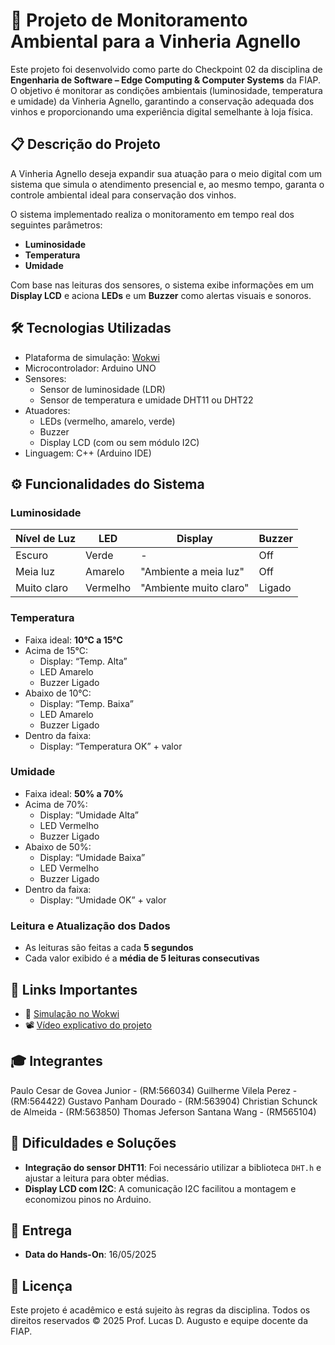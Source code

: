 # 🍷 Projeto de Monitoramento Ambiental para a Vinheria Agnello

Este projeto foi desenvolvido como parte do Checkpoint 02 da disciplina de **Engenharia de Software – Edge Computing & Computer Systems** da FIAP. O objetivo é monitorar as condições ambientais (luminosidade, temperatura e umidade) da Vinheria Agnello, garantindo a conservação adequada dos vinhos e proporcionando uma experiência digital semelhante à loja física.

## 📋 Descrição do Projeto

A Vinheria Agnello deseja expandir sua atuação para o meio digital com um sistema que simula o atendimento presencial e, ao mesmo tempo, garanta o controle ambiental ideal para conservação dos vinhos.

O sistema implementado realiza o monitoramento em tempo real dos seguintes parâmetros:

- **Luminosidade**
- **Temperatura**
- **Umidade**

Com base nas leituras dos sensores, o sistema exibe informações em um **Display LCD** e aciona **LEDs** e um **Buzzer** como alertas visuais e sonoros.

## 🛠️ Tecnologias Utilizadas

- Plataforma de simulação: [Wokwi](https://wokwi.com/)
- Microcontrolador: Arduino UNO
- Sensores:
  - Sensor de luminosidade (LDR)
  - Sensor de temperatura e umidade DHT11 ou DHT22
- Atuadores:
  - LEDs (vermelho, amarelo, verde)
  - Buzzer
  - Display LCD (com ou sem módulo I2C)
- Linguagem: C++ (Arduino IDE)

## ⚙️ Funcionalidades do Sistema

### Luminosidade

| Nível de Luz      | LED         | Display                | Buzzer |
|-------------------|-------------|-------------------------|--------|
| Escuro            | Verde       | -                       | Off    |
| Meia luz          | Amarelo     | "Ambiente a meia luz"  | Off    |
| Muito claro       | Vermelho    | "Ambiente muito claro" | Ligado |

### Temperatura

- Faixa ideal: **10°C a 15°C**
- Acima de 15°C:
  - Display: “Temp. Alta”
  - LED Amarelo
  - Buzzer Ligado
- Abaixo de 10°C:
  - Display: “Temp. Baixa”
  - LED Amarelo
  - Buzzer Ligado
- Dentro da faixa:
  - Display: “Temperatura OK” + valor

### Umidade

- Faixa ideal: **50% a 70%**
- Acima de 70%:
  - Display: “Umidade Alta”
  - LED Vermelho
  - Buzzer Ligado
- Abaixo de 50%:
  - Display: “Umidade Baixa”
  - LED Vermelho
  - Buzzer Ligado
- Dentro da faixa:
  - Display: “Umidade OK” + valor

### Leitura e Atualização dos Dados

- As leituras são feitas a cada **5 segundos**
- Cada valor exibido é a **média de 5 leituras consecutivas**

## 🔗 Links Importantes

- 🔌 [Simulação no Wokwi](https://wokwi.com/projects/431033573807243265)
- 📽️ [Vídeo explicativo do projeto](https://www.youtube.com/watch?v=Fe03LMVl0Uk)

## 🎓 Integrantes

Paulo Cesar de Govea Junior - (RM:566034)
Guilherme Vilela Perez - (RM:564422)
Gustavo Panham Dourado - (RM:563904)
Christian Schunck de Almeida - (RM:563850)
Thomas Jeferson Santana Wang - (RM565104)

## 🧠 Dificuldades e Soluções

- **Integração do sensor DHT11**: Foi necessário utilizar a biblioteca `DHT.h` e ajustar a leitura para obter médias.
- **Display LCD com I2C**: A comunicação I2C facilitou a montagem e economizou pinos no Arduino.

## 📅 Entrega

- **Data do Hands-On**: 16/05/2025

## 📜 Licença

Este projeto é acadêmico e está sujeito às regras da disciplina. Todos os direitos reservados © 2025 Prof. Lucas D. Augusto e equipe docente da FIAP.

